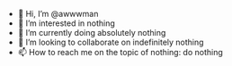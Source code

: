 - 👋 Hi, I’m @awwwman
- 👀 I’m interested in nothing
- 🌱 I’m currently doing absolutely nothing
- 💞️ I’m looking to collaborate on indefinitely nothing
- 📫 How to reach me on the topic of nothing: do nothing

<!---
awwwman/awwwman is a ✨ special ✨ repository because its `README.md` (this file) appears on your GitHub profile.
You can click the Preview link to take a look at your changes.
--->

